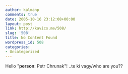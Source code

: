 ```yaml
---
author: kalmanp
comments: true
date: 2005-10-16 23:12:08+00:00
layout: post
link: http://kavics.me/508/
slug: '508'
title: No Content Found
wordpress_id: 508
categories:
- Uncategorized
---
```


Hello  "**person**: Petr Chrunak"! ..te ki vagy/who are you??  

